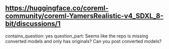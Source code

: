 ## https://huggingface.co/coreml-community/coreml-YamersRealistic-v4_SDXL_8-bit/discussions/1

contains_question: yes
question_part: Seems like the repo is missing converted models and only has originals? Can you post converted models?